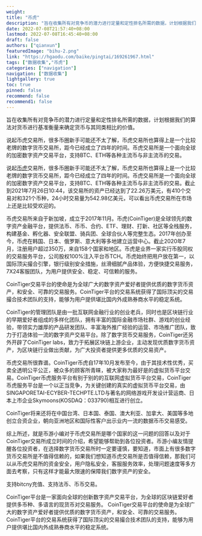 ```yaml
---
weight: 
title: "币虎"
description: "旨在收集所有对竞争币的潜力进行定量和定性排名所需的数据，计划根据我们的算法对货币进行基准衡量来确定货币与其同类相比的价值"
date: 2022-07-08T21:57:40+08:00
lastmod: 2022-07-08T16:45:40+08:00
draft: false
authors: ["qianxun"]
featuredImage: "bihu-2.png"
link: "https://hgaodu.com/baike/pingtai/169261967.html"
tags: ["数据收集","币虎"]
categories: ["navigation"]
navigation: ["数据收集"]
lightgallery: true
toc: true
pinned: false
recommend: false
recommend1: false
---
```

旨在收集所有对竞争币的潜力进行定量和定性排名所需的数据，计划根据我们的算法对货币进行基准衡量来确定货币与其同类相比的价值。

说起币虎交易所，很多币圈新手可能还不太了解，币虎交易所也算得上是一个比较老牌的数字货币交易所，距今已经成立了四年的时间。币虎交易所是一个面向全球的加密数字资产交易平台，支持BTC、ETH等各种主流币与非主流币的交易。

说起[币虎](https://hgaodu.com/pingtai/76.html)交易所，很多币圈新手可能还不太了解，币虎交易所也算得上是一个比较老牌的数字货币交易所，距今已经成立了四年的时间。币虎交易所是一个面向全球的加密数字资产交易平台，支持BTC、ETH等各种主流币与非主流币的交易。截止到2021年7月26日10:44，该交易所的资产已经达到了22.26万美元，有410个交易对和321个币种，24小时交易量为542.98亿美元，可以看出币虎交易所在市场上还是比较受欢迎的。

币虎交易所来自于新加坡，成立于2017年11月。币虎(CoinTiger)是全球领先的数字资产金融平台，提供法币、币币、合约、ETF、理财、打新、社区等全栈服务，构建基金、孵化器、安全联盟、骑兵团、全球合伙人等完整生态。2017年创办至今，币虎在韩国、日本、俄罗斯、意大利等多地建立运营中心。截止2020年7月，注册用户超过350万，来自158个国家和地区。币虎是业界一家实行币股同权的交易服务平台，公司股权100%注入平台币TCH。币虎始终把用户放在第一，以国际顶尖撮合引擎，银行级别安全措施，丝滑细腻产品体验，方便快捷交易服务，7X24客服团队，为用户提供安全、稳定、可信赖的服务。

CoinTiger交易平台的使命是为全球广大的数字资产爱好者提供优质的数字货币资产，和安全、可靠的交易服务。CoinTiger平台的交易系统获得了国际顶尖的交易撮合技术团队的支持，能够为用户提供堪比国内外成熟券商水平的稳定系统。

CoinTiger的管理团队是由一批互联网金融行业的创业老兵，同时也是区块链行业的早期爱好者组成的多样化团队，拥有丰富的国际金融市场社群、游戏的创业经验，带领实力雄厚的产品研发团队、丰富海外推广经验的运营、市场推广团队，致力于打造体验一流的数字资产交易平台。除了数字货币交易服务，CoinTiger还另外开辟了CoinTiger labs，致力于拓展区块链上游企业，主动发现优质数字货币资产，为区块链行业做出贡献，为广大投资者提供更多优质的交易资产。

币虎交易所很靠谱。CoinTiger币虎自17年10月发布至今，由于其技术性优秀，买卖全透明公平公正，被众多的顾客所青睐，被大家称为最好是的虚拟货币平台交易。CoinTiger币虎服务平台有别于别的的互联网虚拟货币平台交易，CoinTiger币虎服务平台是一个以正当竞争，为关键创建的真实的虚拟货币平台交易，由SINGAPORETAI-ECYBER-TECHPTE.LTD与著名的网络游戏开发设计营运商、日本上市企业Skymoons(KOSDAQ：033790)相互进行创立。

CoinTiger将来还将在中国台湾、日本国、泰国、澳大利亚、加拿大、美国等多地创立合资企业，朝向亚洲地区和国际性客户出示业内一流的数据币币交易感受。

综上所述，就是币游小编对于币虎交易所是哪个国家的这一问题的回答以及对于CoinTiger交易所成立时间的介绍，希望能够帮助到各位投资者。币游小编友情提醒各位投资者，在选择数字货币交易所时一定要谨慎，要知道，市面上有很多数字货币交易所是不值得信赖的，如果我们想知道币虎交易所是否值得信赖，那我们可以从币虎交易所的资金安全，用户隐私安全，客服服务效率，处理问题速度等多方面去考察，只有这样才能最大限速的保障我们数字资产的安全。

支持bitcny充值、支持法币、币币交易。

CoinTiger平台是一家面向全球的创新数字资产交易平台，为全球的区块链爱好者提供多币种、多语言的现货币对交易服务。 CoinTiger交易平台的使命是为全球广大的数字资产爱好者提供优质的数字货币资产，和安全、可靠的交易服务。CoinTiger平台的交易系统获得了国际顶尖的交易撮合技术团队的支持，能够为用户提供堪比国内外成熟券商水平的稳定系统。